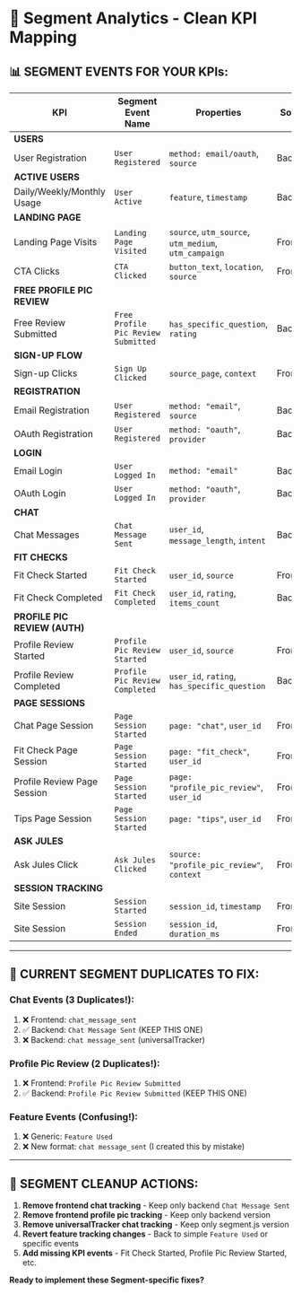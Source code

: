 # 🎯 Segment Analytics - Clean KPI Mapping

## 📊 **SEGMENT EVENTS FOR YOUR KPIs:**

| **KPI** | **Segment Event Name** | **Properties** | **Source** |
|---|---|---|---|
| **USERS** |
| User Registration | `User Registered` | `method: email/oauth`, `source` | Backend |
| **ACTIVE USERS** |
| Daily/Weekly/Monthly Usage | `User Active` | `feature`, `timestamp` | Backend |
| **LANDING PAGE** |
| Landing Page Visits | `Landing Page Visited` | `source`, `utm_source`, `utm_medium`, `utm_campaign` | Frontend |
| CTA Clicks | `CTA Clicked` | `button_text`, `location`, `source` | Frontend |
| **FREE PROFILE PIC REVIEW** |
| Free Review Submitted | `Free Profile Pic Review Submitted` | `has_specific_question`, `rating` | Backend |
| **SIGN-UP FLOW** |
| Sign-up Clicks | `Sign Up Clicked` | `source_page`, `context` | Frontend |
| **REGISTRATION** |
| Email Registration | `User Registered` | `method: "email"`, `source` | Backend |
| OAuth Registration | `User Registered` | `method: "oauth"`, `provider` | Backend |
| **LOGIN** |
| Email Login | `User Logged In` | `method: "email"` | Backend |
| OAuth Login | `User Logged In` | `method: "oauth"`, `provider` | Backend |
| **CHAT** |
| Chat Messages | `Chat Message Sent` | `user_id`, `message_length`, `intent` | Backend |
| **FIT CHECKS** |
| Fit Check Started | `Fit Check Started` | `user_id`, `source` | Frontend |
| Fit Check Completed | `Fit Check Completed` | `user_id`, `rating`, `items_count` | Backend |
| **PROFILE PIC REVIEW (AUTH)** |
| Profile Review Started | `Profile Pic Review Started` | `user_id`, `source` | Frontend |
| Profile Review Completed | `Profile Pic Review Completed` | `user_id`, `rating`, `has_specific_question` | Backend |
| **PAGE SESSIONS** |
| Chat Page Session | `Page Session Started` | `page: "chat"`, `user_id` | Frontend |
| Fit Check Page Session | `Page Session Started` | `page: "fit_check"`, `user_id` | Frontend |
| Profile Review Page Session | `Page Session Started` | `page: "profile_pic_review"`, `user_id` | Frontend |
| Tips Page Session | `Page Session Started` | `page: "tips"`, `user_id` | Frontend |
| **ASK JULES** |
| Ask Jules Click | `Ask Jules Clicked` | `source: "profile_pic_review"`, `context` | Frontend |
| **SESSION TRACKING** |
| Site Session | `Session Started` | `session_id`, `timestamp` | Frontend |
| Site Session | `Session Ended` | `session_id`, `duration_ms` | Frontend |

---

## 🚨 **CURRENT SEGMENT DUPLICATES TO FIX:**

### **Chat Events (3 Duplicates!):**
1. ❌ Frontend: `chat_message_sent` 
2. ✅ Backend: `Chat Message Sent` (KEEP THIS ONE)
3. ❌ Backend: `chat message_sent` (universalTracker)

### **Profile Pic Review (2 Duplicates!):**
1. ❌ Frontend: `Profile Pic Review Submitted`
2. ✅ Backend: `Profile Pic Review Submitted` (KEEP THIS ONE)

### **Feature Events (Confusing!):**
1. ❌ Generic: `Feature Used`
2. ❌ New format: `chat message_sent` (I created this by mistake)

---

## 🧹 **SEGMENT CLEANUP ACTIONS:**

1. **Remove frontend chat tracking** - Keep only backend `Chat Message Sent`
2. **Remove frontend profile pic tracking** - Keep only backend version
3. **Remove universalTracker chat tracking** - Keep only segment.js version
4. **Revert feature tracking changes** - Back to simple `Feature Used` or specific events
5. **Add missing KPI events** - Fit Check Started, Profile Pic Review Started, etc.

**Ready to implement these Segment-specific fixes?**
